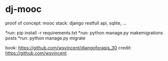 # dj-mooc
proof of concept: mooc
stack: django restfull api, sqlite, ...

*run: pip install -r requirements.txt
*run: python manage.py makemigrations posts
*run: python manage.py migrate

book: https://github.com/wsvincent/djangoforapis_30
credit: https://github.com/wsvincent

